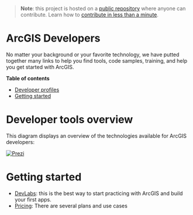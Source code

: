 > **Note**: this project is hosted on a [public repository](https://github.com/hhkaos/awesome-arcgis) where anyone can contribute. Learn how to [contribute in less than a minute](https://github.com/hhkaos/awesome-arcgis/blob/master/CONTRIBUTING.md#contributions).

# ArcGIS Developers

No matter your background or your favorite technology, we have putted together many links to help you find tools, code samples, training, and help you get started with ArcGIS.

<!-- START doctoc generated TOC please keep comment here to allow auto update -->
<!-- DON'T EDIT THIS SECTION, INSTEAD RE-RUN doctoc TO UPDATE -->
**Table of contents**

- [Developer profiles](#developer-profiles)
- [Getting started](#getting-started)

<!-- END doctoc generated TOC please keep comment here to allow auto update -->

# Developer tools overview

This diagram displays an overview of the technologies available for ArcGIS developers:

[![Prezi](https://0701.static.prezi.com/preview/v2/5zt6hpkimmdhkmg4p6yk5cpeuh6jc3sachvcdoaizecfr3dnitcq_3_0.png?fallback_with_redirect=false)](https://prezi.com/plj9jjmhl4bv/arcgis-developers-tecnologies-resources/)

# Getting started

* [DevLabs](https://developers.arcgis.com/labs/): this is the best way to start practicing with ArcGIS and build your first apps.
* [Pricing](./developer-plan/README.md): There are several plans and use cases
